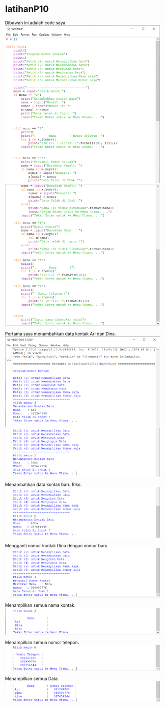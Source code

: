 # latihanP10

Dibawah ini adalah code saya\
![Gambar 1](screenshot/1.png)
![Gambar 2](screenshot/2.png)

Pertama saya menambahkan data kontak Ari dan Dina.\
![Gambar 3](screenshot/3.png)
![Gambar 4](screenshot/4.png)

Menambahkan data kontak baru Riko.\
![Gambar 5](screenshot/5.png)


Mengganti nomor kontak Dina dengan nomor baru.\
![Gambar 6](screenshot/6.png)


Menampilkan semua nama kontak.\
![Gambar 7](screenshot/7.png)

Menampilkan semua nomor telepon.\
![Gambar 8](screenshot/8.png)

Menampilkan semua Data.\
![Gambar 9](screenshot/9.png)